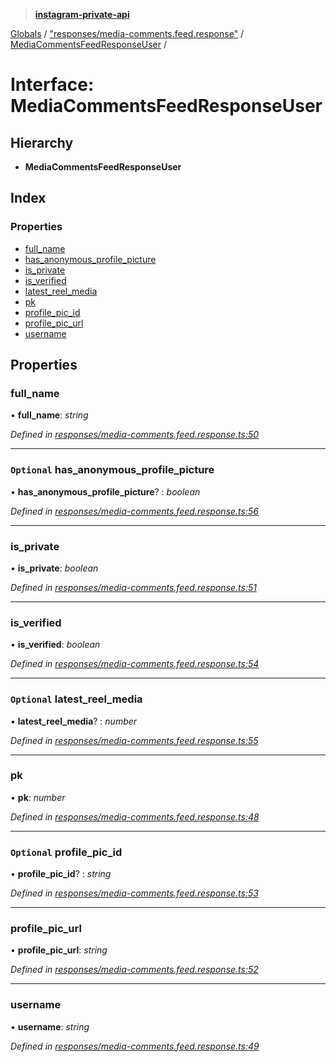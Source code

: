 > **[instagram-private-api](../README.md)**

[Globals](../README.md) / ["responses/media-comments.feed.response"](../modules/_responses_media_comments_feed_response_.md) / [MediaCommentsFeedResponseUser](_responses_media_comments_feed_response_.mediacommentsfeedresponseuser.md) /

# Interface: MediaCommentsFeedResponseUser

## Hierarchy

- **MediaCommentsFeedResponseUser**

## Index

### Properties

- [full_name](_responses_media_comments_feed_response_.mediacommentsfeedresponseuser.md#full_name)
- [has_anonymous_profile_picture](_responses_media_comments_feed_response_.mediacommentsfeedresponseuser.md#optional-has_anonymous_profile_picture)
- [is_private](_responses_media_comments_feed_response_.mediacommentsfeedresponseuser.md#is_private)
- [is_verified](_responses_media_comments_feed_response_.mediacommentsfeedresponseuser.md#is_verified)
- [latest_reel_media](_responses_media_comments_feed_response_.mediacommentsfeedresponseuser.md#optional-latest_reel_media)
- [pk](_responses_media_comments_feed_response_.mediacommentsfeedresponseuser.md#pk)
- [profile_pic_id](_responses_media_comments_feed_response_.mediacommentsfeedresponseuser.md#optional-profile_pic_id)
- [profile_pic_url](_responses_media_comments_feed_response_.mediacommentsfeedresponseuser.md#profile_pic_url)
- [username](_responses_media_comments_feed_response_.mediacommentsfeedresponseuser.md#username)

## Properties

### full_name

• **full_name**: _string_

_Defined in [responses/media-comments.feed.response.ts:50](https://github.com/realinstadude/instagram-private-api/blob/4ae8fec/src/responses/media-comments.feed.response.ts#L50)_

---

### `Optional` has_anonymous_profile_picture

• **has_anonymous_profile_picture**? : _boolean_

_Defined in [responses/media-comments.feed.response.ts:56](https://github.com/realinstadude/instagram-private-api/blob/4ae8fec/src/responses/media-comments.feed.response.ts#L56)_

---

### is_private

• **is_private**: _boolean_

_Defined in [responses/media-comments.feed.response.ts:51](https://github.com/realinstadude/instagram-private-api/blob/4ae8fec/src/responses/media-comments.feed.response.ts#L51)_

---

### is_verified

• **is_verified**: _boolean_

_Defined in [responses/media-comments.feed.response.ts:54](https://github.com/realinstadude/instagram-private-api/blob/4ae8fec/src/responses/media-comments.feed.response.ts#L54)_

---

### `Optional` latest_reel_media

• **latest_reel_media**? : _number_

_Defined in [responses/media-comments.feed.response.ts:55](https://github.com/realinstadude/instagram-private-api/blob/4ae8fec/src/responses/media-comments.feed.response.ts#L55)_

---

### pk

• **pk**: _number_

_Defined in [responses/media-comments.feed.response.ts:48](https://github.com/realinstadude/instagram-private-api/blob/4ae8fec/src/responses/media-comments.feed.response.ts#L48)_

---

### `Optional` profile_pic_id

• **profile_pic_id**? : _string_

_Defined in [responses/media-comments.feed.response.ts:53](https://github.com/realinstadude/instagram-private-api/blob/4ae8fec/src/responses/media-comments.feed.response.ts#L53)_

---

### profile_pic_url

• **profile_pic_url**: _string_

_Defined in [responses/media-comments.feed.response.ts:52](https://github.com/realinstadude/instagram-private-api/blob/4ae8fec/src/responses/media-comments.feed.response.ts#L52)_

---

### username

• **username**: _string_

_Defined in [responses/media-comments.feed.response.ts:49](https://github.com/realinstadude/instagram-private-api/blob/4ae8fec/src/responses/media-comments.feed.response.ts#L49)_
